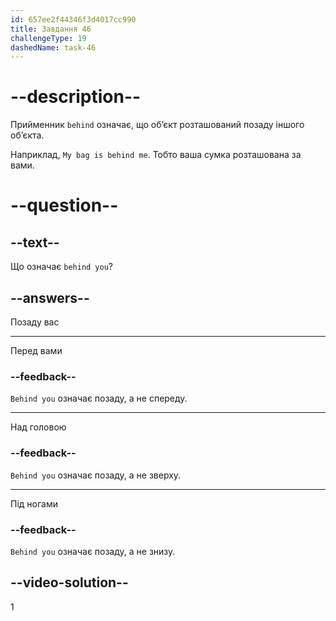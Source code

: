 ```yaml
---
id: 657ee2f44346f3d4017cc990
title: Завдання 46
challengeType: 19
dashedName: task-46
---
```


# --description--

Прийменник `behind` означає, що об’єкт розташований позаду іншого об’єкта.

Наприклад, `My bag is behind me`. Тобто ваша сумка розташована за вами.

# --question--

## --text--

Що означає `behind you`?

## --answers--

Позаду вас

---

Перед вами

### --feedback--

`Behind you` означає позаду, а не спереду.

---

Над головою

### --feedback--

`Behind you` означає позаду, а не зверху.

---

Під ногами

### --feedback--

`Behind you` означає позаду, а не знизу.

## --video-solution--

1
